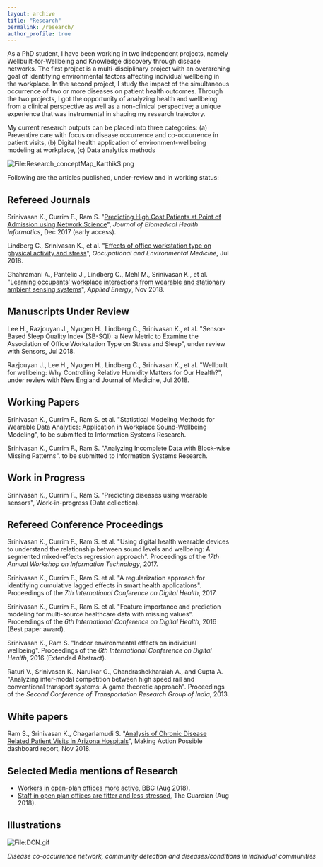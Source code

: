 ```yaml
---
layout: archive
title: "Research"
permalink: /research/
author_profile: true
---
```

As a PhD student, I have been working in two independent projects, namely Wellbuilt-for-Wellbeing and Knowledge discovery through disease networks. The first project is a
multi-disciplinary project with an overarching goal of identifying environmental factors
affecting individual wellbeing in the workplace. In the second project, I study the impact
of the simultaneous occurrence of two or more diseases on patient health outcomes.
Through the two projects, I got the opportunity of analyzing health and wellbeing from
a clinical perspective as well as a non-clinical perspective; a unique experience that was
instrumental in shaping my research trajectory.

My current research outputs can be placed into three categories: (a) Preventive care with focus on disease occurrence and co-occurrence in patient visits, (b) Digital health application of environment-wellbeing modeling at workplace, (c) Data analytics methods

<div class="wp-caption aligncenter" style="width: 775px">
  <p>
    <img class="aligncenter" src="http://karanalytics.com/images/MyResearch.png" alt="File:Research_conceptMap_KarthikS.png"/>
  </p>
</div>


Following are the articles published, under-review and in working status:

## Refereed Journals

Srinivasan K., Currim F., Ram S. "[Predicting High Cost Patients at Point of Admission using Network Science](https://ieeexplore.ieee.org/document/8194838/)", _Journal of Biomedical Health Informatics_, Dec 2017 (early access).

Lindberg C., Srinivasan K., et al. "[Effects of office workstation type on physical activity and stress](https://oem.bmj.com/content/early/2018/07/27/oemed-2018-105077)", _Occupational and Environmental Medicine_, Jul 2018.

Ghahramani A., Pantelic J., Lindberg C., Mehl M., Srinivasan K., et al. "[Learning occupants’ workplace interactions from wearable and stationary ambient sensing systems](https://www.sciencedirect.com/science/article/pii/S0306261918312571)", _Applied Energy_, Nov 2018.

## Manuscripts Under Review

Lee H., Razjouyan J., Nyugen H., Lindberg C., Srinivasan K., et al. "Sensor-Based Sleep Quality Index (SB-SQI): a New Metric to Examine the Association of Office Workstation Type on Stress and Sleep", under review with Sensors, Jul 2018.

Razjouyan J., Lee H.,  Nyugen H., Lindberg C., Srinivasan K., et al. "Wellbuilt for wellbeing: Why Controlling Relative Humidity Matters for Our Health?", under review with New England Journal of Medicine, Jul 2018.

## Working Papers

Srinivasan K., Currim F., Ram S. et al. "Statistical Modeling Methods for Wearable Data Analytics: Application in Workplace Sound-Wellbeing Modeling", to be submitted to Information Systems Research.  

Srinivasan K., Currim F., Ram S. "Analyzing Incomplete Data with Block-wise Missing Patterns". to be submitted to Information Systems Research.

## Work in Progress

Srinivasan K., Currim F., Ram S. "Predicting diseases using wearable sensors", Work-in-progress (Data collection).

## Refereed Conference Proceedings

Srinivasan K., Currim F., Ram S. et al. "Using digital health wearable devices to understand the relationship between sound levels and wellbeing: A segmented mixed-effects regression approach". Proceedings of the _17th Annual Workshop on Information Technology_, 2017.

Srinivasan K., Currim F., Ram S. et al. "A regularization approach for identifying cumulative lagged effects in smart health applications". Proceedings of the _7th International Conference on Digital Health_, 2017.

Srinivasan K., Currim F., Ram S. et al. "Feature importance and prediction modeling for multi-source healthcare data with missing values". Proceedings of the _6th International Conference on Digital Health_, 2016 (Best paper award).

Srinivasan K., Ram S. "Indoor environmental effects on individual wellbeing". Proceedings of the _6th International Conference on Digital Health_, 2016 (Extended Abstract).

Raturi V., Srinivasan K., Narulkar G., Chandrashekharaiah A., and Gupta A. "Analyzing inter-modal competition between high speed rail and conventional transport systems: A game theoretic approach". Proceedings of the _Second Conference of Transportation
Research Group of India_, 2013.

## White papers

Ram S., Srinivasan K., Chagarlamudi S. "[Analysis of Chronic Disease Related Patient Visits in Arizona Hospitals](https://insiteua.org/research/chronic-disease-trends-arizona-counties)", Making Action Possible dashboard report, Nov 2018.

## Selected Media mentions of Research

   * [Workers in open-plan offices more active](https://www.bbc.com/news/health-45247799), BBC (Aug 2018).
   * [Staff in open plan offices are fitter and less stressed](https://www.theguardian.com/money/2018/aug/20/staff-in-open-plan-offices-are-fitter-and-less-stressed), The Guardian (Aug 2018).


## Illustrations   

   <div class="wp-caption aligncenter" style="width: 775px">
     <p>
       <img class="aligncenter" src="http://karanalytics.com/images/DCN.gif" alt="File:DCN.gif"/>
     </p>
     <p class="wp-caption-text">
    <em> Disease co-occurrence network, community detection and diseases/conditions in individual communities </em>
    </p>
   </div>

